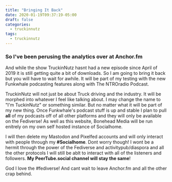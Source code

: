 ```yaml
---
title: "Bringing It Back"
date: 2020-01-19T09:37:19-05:00
draft: false
categories:
  - truckinnutz
tags:
  - truckinnutz
---
```


### So I've been perusing the analytics over at Anchor.fm
And while the show TruckinNutz hasnt had a new episode since April of 2019 it is still getting quite a bit of downloads. So I am going to bring it back but you will have to wait for awhile. It will be part of my testing with the new Funkwhale podcasting features along with The NTROradio Podcast.

TruckinNutz will not just be about Truck driving and the industry. It will be morphed into whatever I feel like talking about. I may change the name to "I'm TuckinNutz" or something similar. But no matter what it will be part of my new thing. Once Funkwhale's podcast stuff is up and stable I plan to pull **all** of my podcasts off of all other platforms and they will only be available on the Fediverse! As well as this website, Bonehead Media will be run enitrely on my own self hosted instance of Socialhome. 

I will then delete my Mastodon and Pixelfed accounts and will only interact with people through my **#Socialhome**. 
Dont worry though! I wont be a hermit through the power of the Fediverse and activitypub/diaspora and all the other protocols I will still be ablt to interact with all of the listeners and followers. **My PeerTube.social channel will stay the same**!

God I love the #fediverse! And cant wait to leave Anchor.fm and all the other crap behind.
